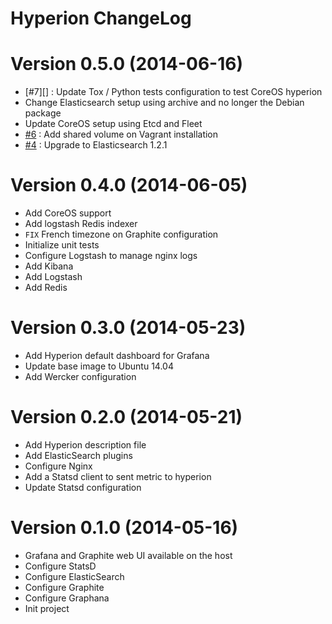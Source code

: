 Hyperion ChangeLog
======================

# Version 0.5.0 (2014-06-16)

- [#7][] : Update Tox / Python tests configuration to test CoreOS hyperion
- Change Elasticsearch setup using archive and no longer the Debian package
- Update CoreOS setup using Etcd and Fleet
- [#6][] : Add shared volume on Vagrant installation
- [#4][] : Upgrade to Elasticsearch 1.2.1

# Version 0.4.0 (2014-06-05)

- Add CoreOS support
- Add logstash Redis indexer
- `FIX` French timezone on Graphite configuration
- Initialize unit tests
- Configure Logstash to manage nginx logs
- Add Kibana
- Add Logstash
- Add Redis

# Version 0.3.0 (2014-05-23)

- Add Hyperion default dashboard for Grafana
- Update base image to Ubuntu 14.04
- Add Wercker configuration

# Version 0.2.0 (2014-05-21)

- Add Hyperion description file
- Add ElasticSearch plugins
- Configure Nginx
- Add a Statsd client to sent metric to hyperion
- Update Statsd configuration

# Version 0.1.0 (2014-05-16)

- Grafana and Graphite web UI available on the host
- Configure StatsD
- Configure ElasticSearch
- Configure Graphite
- Configure Graphana
- Init project



[#4]: https://github.com/nlamirault/hyperion/issues/4
[#6]: https://github.com/nlamirault/hyperion/issues/6
